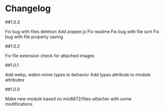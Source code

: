 # Changelog

##1.0.3

Fix bug with files deletion
Add popper.js
Fix readme
Fix bug with file sort
Fix bug with file property saving

##1.0.2

Fix file extension check for attached images

##1.0.1

Add webp, webm mime types to behavior
Add types attribute to module attributes

##1.0.0

Make new module based on mix8872/files-attacher with some modifications
